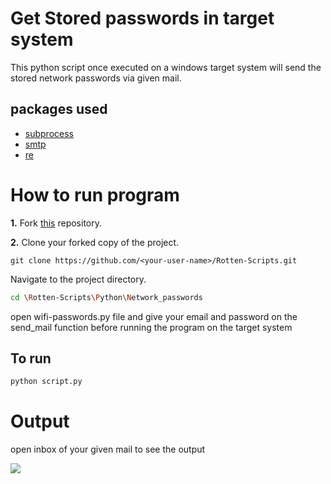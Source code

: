 # Get Stored passwords in target system
This python script once executed on a windows target system will send the stored network passwords via given mail.
## packages used 
- [subprocess](https://docs.python.org/3/library/subprocess.html)
- [smtp](https://docs.python.org/3/library/smtplib.html)
- [re](https://docs.python.org/3/library/re.html)

# How to run program
**1.**  Fork [this](https://github.com/HarshCasper/Rotten-Scripts) repository.

**2.**  Clone your forked copy of the project.
```
git clone https://github.com/<your-user-name>/Rotten-Scripts.git
```
Navigate to the project directory.
```bash
cd \Rotten-Scripts\Python\Network_passwords
```
open wifi-passwords.py file and give your email and password on the send_mail function before running the program on the target system
## To run
```bash
python script.py
```

# Output
open inbox of your given mail to see the output

![](https://i.postimg.cc/HnJhW7FJ/pic.png)